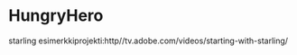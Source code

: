 HungryHero
==========

starling esimerkkiprojekti:http//tv.adobe.com/videos/starting-with-starling/
